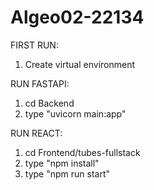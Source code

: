 # Algeo02-22134

FIRST RUN:
1. Create virtual environment

RUN FASTAPI:
1. cd Backend
2. type "uvicorn main:app"

RUN REACT:
1. cd Frontend/tubes-fullstack
2. type "npm install"
3. type "npm run start"